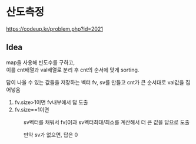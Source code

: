 # 산도측정
https://codeup.kr/problem.php?id=2021

## Idea
map을 사용해 빈도수를 구하고,  
이를 cnt배열과 val배열로 분리 후 cnt의 순서에 맞게 sorting.  
  
답이 나올 수 있는 값들을 저장하는 벡터 fv, sv를 만들고 cnt가 큰 순서대로 val값을 집어넣음  
<ol>
    <li> fv.size>1이면 fv내부에서 답 도출 </li>
    <li>fv.size==1이면</li> 
        <ul>sv벡터를 채워서 fv[0]과 sv벡터최대/최소를 계산해서 더 큰 값을 답으로 도출</ul>  
        <ul>만약 sv가 없으면, 답은 0 </ul>
 </ol>